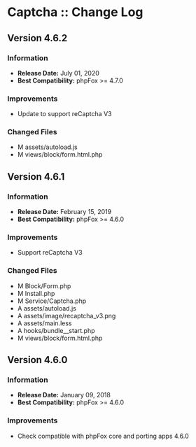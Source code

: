 # Captcha :: Change Log

## Version 4.6.2

### Information

- **Release Date:** July 01, 2020
- **Best Compatibility:** phpFox >= 4.7.0

### Improvements

- Update to support reCaptcha V3

### Changed Files

- M assets/autoload.js
- M views/block/form.html.php

## Version 4.6.1

### Information

- **Release Date:** February 15, 2019
- **Best Compatibility:** phpFox >= 4.6.0

### Improvements

- Support reCaptcha V3

### Changed Files

- M Block/Form.php
- M Install.php
- M Service/Captcha.php
- A assets/autoload.js
- A assets/image/recaptcha_v3.png
- A assets/main.less
- A hooks/bundle__start.php
- M views/block/form.html.php


## Version 4.6.0

### Information

- **Release Date:** January 09, 2018
- **Best Compatibility:** phpFox >= 4.6.0

### Improvements

- Check compatible with phpFox core and porting apps 4.6.0